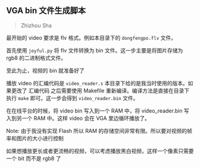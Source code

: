 ## VGA bin 文件生成脚本

> Zhizhou Sha

最开始的 video 要求是 flv 格式。例如本目录下的 `dongfengpo.flv` 文件。

首先使用 `joyful.py` 将 flv 文件转换为 bin 文件。这一步主要是将图片存储为 rgb8 的二进制格式文件。

至此为止，视频的 bin 就准备好了

播放 video 的汇编代码是 `video_reader.s` 本目录下给的是我当时使用的版本。如果更改了 汇编代码 之后需要使用 Makefile 重新编译。编译方法是直接在目录下执行 `make` 即可。这一步会得到 `video_reader.bin` 文件。

在在线平台的时候，将 video bin 写入到一个 RAM 中，将 video_reader.bin 写入到另一个 RAM 中。这样 video 会在 VGA 里边循环播放了。

Note:
由于我没有实现 Flash 所以 RAM 的存储空间非常有限。所以要对视频的帧率和图片的大小进行控制

如果想播放更长或者更流畅的视频，可以考虑播放黑白视频，这样一个像素只需要一个 bit 而不是 rgb8 了

